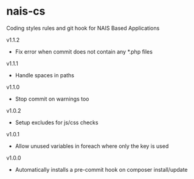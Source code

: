 # nais-cs
Coding styles rules and git hook for NAIS Based Applications

v1.1.2
* Fix error when commit does not contain any *.php files

v1.1.1
* Handle spaces in paths

v1.1.0
* Stop commit on warnings too

v1.0.2
* Setup excludes for js/css checks

v1.0.1
* Allow unused variables in foreach where only the key is used

v1.0.0
* Automatically installs a pre-commit hook on composer install/update
